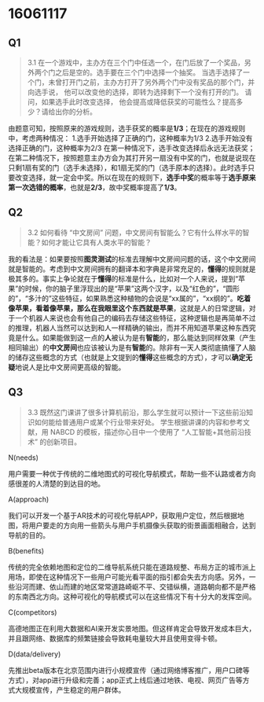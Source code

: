 ﻿16061117
===================

Q1
-------------
>3.1 在一个游戏中，主办方在三个门中任选一个，在门后放了一个奖品，另外两个门之后是空的。选手要在三个门中选择一个抽奖。 当选手选择了一个门，未曾打开门之前，主办方打开了另外两个门中没有奖品的那个门，并向选手说， 他可以改变他的选择，即转为选择剩下一个没有打开的门。 请问，如果选手此时改变选择， 他会提高或降低获奖的可能性么？提高多少？请给出你的分析。

由题意可知，按照原来的游戏规则，选手获奖的概率是**1/3**；在现在的游戏规则中，考虑两种情况：
1.选手开始选择了正确的门，这种概率为1/3
2.选手开始没有选择正确的门，这种概率为2/3
在第一种情况下，选手改变选择后永远无法获奖；在第二种情况下，按照题意主办方会为其打开另一扇没有中奖的门，也就是说现在只剩1扇有奖的门（选手未选择），和1扇无奖的门（选手原本的选择）。此时选手只要改变选择，就一定会中奖。所以在现在的规则下，**选手中奖**的概率等于**选手原来第一次选错的概率**，也就是**2/3**，故中奖概率提高了**1/3**。

Q2
--------------
>3.2 如何看待 “中文房间” 问题，中文房间有智能么？它有什么样水平的智能？如何才能让它具有人类水平的智能？

我的看法是：如果要按照**图灵测试**的标准去理解中文房间问题的话，这个中文房间就是智能的。考虑到中文房间拥有的翻译本和字典是非常充足的，**懂得**的规则就是极其多的。事实上争论就在于**懂得**的标准是什么，比如对一个人来说，提到“苹果”的时候，你的脑子里浮现出的是“苹果”这两个汉字，以及“红色的”，“圆形的”，“多汁的”这些特征，如果熟悉这种植物的会说是“xx属的”，“xx纲的”。**吃着像苹果，看着像苹果，那么在我眼里这个东西就是苹果**，这就是人的日常逻辑，对于一个机器人来说也会有他自己的编码去存储这些特征，这种逻辑也是再简单不过的推理，机器人当然可以达到和人一样精确的输出，而并不用知道苹果这种东西究竟是什么。如果能做到这一点的**人**被认为是有**智能**的，那么能达到同样效果（产生相同输出）的**中文房间**也应该被认为是有**智能**的。除非有一天人类彻底搞懂了人脑的储存这些概念的方式（也就是上文提到的**懂得**这些概念的方式），才可以**确定无疑**地说人是比中文房间更高级的智能。

Q3
------------
>3.3 既然这门课讲了很多计算机前沿，那么学生就可以预计一下这些前沿知识如何能给普通用户或某个行业带来好处。 学生根据讲课的内容和参考文献，用 NABCD 的模板，描述你心目中一个使用了 “人工智能+其他前沿技术” 的创新项目。 

N(needs)

用户需要一种优于传统的二维地图式的可视化导航模式，帮助一些不认路或者方向感很差的人清楚的到达目的地。

A(approach)

我们可以开发一个基于AR技术的可视化导航APP，获取用户定位，然后根据地图，将用户要走的方向用一些箭头与用户手机摄像头获取的街景画面相融合，达到导航的目的。

B(benefits)

传统的完全依赖地图和定位的二维导航系统只能在道路规整、布局方正的城市派上用场，即使在这种情况下一些用户可能光看平面的指引都会失去方向感。另外，一些沿河而建、依山而建的地区常常道路崎岖不平、交错纵横，道路朝向都不是严格的东南西北方向。这种可视化的导航模式可以在这些情况下有十分大的发挥空间。

C(competitors)

高德地图正在利用大数据和AI来开发实景地图。但这样肯定会导致开发成本巨大，并且跟网络、数据库的频繁链接会导致耗电量较大并且使用变得卡顿。

D(data/delivery)

先推出beta版本在北京范围内进行小规模宣传（通过网络博客推广，用户口碑等方式），对app进行升级和完善；app正式上线后通过地铁、电视、网页广告等方式大规模宣传，产生稳定的用户群体。
